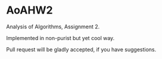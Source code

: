 # AoAHW2
Analysis of Algorithms, Assignment 2.

Implemented in non-purist but yet cool way.

Pull request will be gladly accepted, if you have suggestions.
